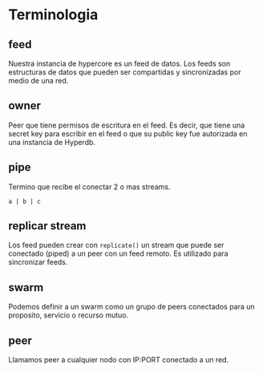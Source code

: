 # Terminologia

## feed
Nuestra instancia de hypercore es un feed de datos. Los feeds son estructuras de datos que
pueden ser compartidas y sincronizadas por medio de una red.

## owner
Peer que tiene permisos de escritura en el feed. Es decir, que tiene una secret key para escribir en el feed
o que su public key fue autorizada en una instancia de Hyperdb.

## pipe
Termino que recibe el conectar 2 o mas streams.
```
a | b | c
```

## replicar stream
Los feed pueden crear con `replicate()` un stream que puede ser conectado (piped) a un peer con un feed remoto.
Es utilizado para sincronizar feeds.

## swarm
Podemos definir a un swarm como un grupo de peers conectados para un proposito, servicio o recurso mutuo.

## peer
Llamamos peer a cualquier nodo con IP:PORT conectado a un red.

